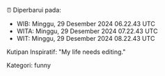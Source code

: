 ⏰ Diperbarui pada:
- WIB: Minggu, 29 Desember 2024 06.22.43 UTC
- WITA: Minggu, 29 Desember 2024 07.22.43 UTC
- WIT: Minggu, 29 Desember 2024 08.22.43 UTC

Kutipan Inspiratif:
"My life needs editing."


Kategori: funny

